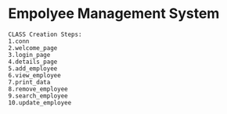 # Empolyee Management System

<!-- gif not showing due to large size
<p align="center">
  <img src="https://github.com/deepakjaiswal2018/Empolyee-Management-System/demo.gif" alt="Demo" width="850" />
</p>
-->
<!-- A Project which easily handle employee data with mysql database by performing CRUD Operation. -->

```
CLASS Creation Steps:
1.conn
2.welcome_page
3.login_page
4.details_page
5.add_employee
6.view_employee
7.print_data
8.remove_employee
9.search_employee
10.update_employee
```
